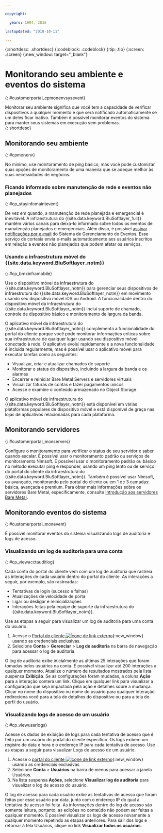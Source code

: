 ```yaml
---

copyright:

  years: 1994, 2018

lastupdated: "2018-10-11"

---
```


{:shortdesc: .shortdesc}
{:codeblock: .codeblock}
{:tip: .tip}
{:screen: .screen}
{:new_window: target="_blank"}


# Monitorando seu ambiente e eventos do sistema
{: #customerportal_cpmonenvsysevent}

Monitorar seu ambiente significa que você tem a capacidade de verificar dispositivos a qualquer momento e que será notificado automaticamente se um deles ficar inativo. Também é possível monitorar eventos do sistema para manter seus sistemas em execução sem problemas.  
{: shortdesc}

## Monitorando seu ambiente
{: #cpmonenv}

No mínimo, use monitoramento de ping básico, mas você pode customizar suas opções de monitoramento de uma maneira que se adeque melhor às suas necessidades de negócios.

### Ficando informado sobre manutenção de rede e eventos não planejados
{: #cp_stayinfomaintevent}

De vez em quando, a manutenção de rede planejada e emergencial é inevitável. A infraestrutura do {{site.data.keyword.BluSoftlayer_full}} mantém vários canais para deixá-lo informado sobre todos os eventos de manutenção planejados e emergenciais. Além disso, é possível [assinar notificações por e-mail](/docs/customer-portal/cpsub2not.html) do Sistema de Gerenciamento de Eventos. Esse serviço de cortesia envia e-mails automaticamente aos usuários inscritos em relação a eventos não planejados que podem afetar os serviços.

### Usando a infraestrutura móvel do {{site.data.keyword.BluSoftlayer_notm}}
{: #cp_bmxinframobile}

Use o dispositivo móvel da infraestrutura do {{site.data.keyword.BluSoftlayer_notm}} para gerenciar seus dispositivos de infraestrutura do {{site.data.keyword.BluSoftlayer_notm}} em movimento usando seu dispositivo móvel iOS ou Android. A funcionalidade dentro do dispositivo móvel da infraestrutura do {{site.data.keyword.BluSoftlayer_notm}} inclui suporte de chamado, controle de dispositivo básico e monitoramento de largura da banda.

O aplicativo móvel da infraestrutura do {{site.data.keyword.BluSoftlayer_notm}} complementa a funcionalidade do portal do cliente porque você pode monitorar informações críticas sobre sua infraestrutura de qualquer lugar usando seu dispositivo móvel conectado à rede. O aplicativo evolui rapidamente e a nova funcionalidade é incluída regularmente, mas é possível usar o aplicativo móvel para executar tarefas como as seguintes:
  * Visualizar, criar e atualizar chamados de suporte
  * Monitorar o status do dispositivo, incluindo a largura da banda e os alarmes
  * Encerrar e reiniciar Bare Metal Servers e servidores virtuais
  * Visualizar faturas de contas e fazer pagamentos únicos
  * Acesse e examine o conteúdo armazenado no Object Storage

O aplicativo móvel de infraestrutura do {{site.data.keyword.BluSoftlayer_notm}} está disponível em várias plataformas populares de dispositivo móvel e está disponível de graça nas lojas de aplicativos relacionadas para cada plataforma.

## Monitorando servidores
{: #customerportal_monservers}

Configure o monitoramento para verificar o status de seu servidor e saber quando escalar. É possível usar o monitoramento padrão ou serviços de monitoramento Nimsoft. É possível usar o monitoramento padrão ou básico no método executar ping e responder, usando um ping lento ou de serviço do portal do cliente da infraestrutura do {{site.data.keyword.BluSoftlayer_notm}}. Também é possível usar Nimsoft, ou avançado, monitorando pelo portal do cliente ou em 1 de 3 camadas: básica, avançada e premium. Para obter mais informações sobre os servidores Bare Metal, especificamente, consulte [Introdução aos servidores Bare Metal](/docs/bare-metal/index.html#getting-started).

## Monitorando eventos do sistema
{: #customerportal_monevent}

É possível monitorar eventos do sistema visualizando logs de auditoria e logs de acesso.

### Visualizando um log de auditoria para uma conta
{: #cp_viewacctauditlog}

Cada conta do portal do cliente vem com um log de auditoria que rastreia as interações de cada usuário dentro do portal do cliente. As interações a seguir, por exemplo, são rastreadas:
  * Tentativas de login (sucesso e falhas)
  * Atualizações de velocidade de porta
  * Ligar ou desligar e reinicializações
  * Interações feitas pela equipe de suporte da infraestrutura do {{site.data.keyword.BluSoftlayer_notm}}.

Use as etapas a seguir para visualizar um log de auditoria para uma conta do usuário.

1. Acesse o [Portal do cliente ![Ícone de link externo](../icons/launch-glyph.svg)](https://control.softlayer.com/){:new_window} usando as credenciais exclusivas.
2. Selecione **Conta** > **Gerenciar** > **Log de auditoria** na barra de navegação para acessar o log de auditoria.

O log de auditoria exibe inicialmente as últimas 25 interações que foram tomadas pelos usuários na conta. É possível visualizar até 200 interações a qualquer momento. Atualize o número de resultados mostrados pela lista suspensa **Exibição**. Se as configurações foram mudadas, a coluna **Ação** para a interação conterá um link. Clique em qualquer link para visualizar a configuração que seja impactada pela ação e detalhes sobre a mudança. Clicar no nome do dispositivo ou nome do usuário para qualquer interação redireciona você para a tela de detalhes do dispositivo ou para a tela de perfil do usuário.

### Visualizando logs de acesso de um usuário
{: #cp_viewuserlogs}

Acesse os dados de exibição de logs para cada tentativa de acesso que é feita por um usuário do portal do cliente específico. Os logs exibem um registro de data e hora e o endereço IP para cada tentativa de acesso. Use as etapas a seguir para visualizar Logs de acesso de um usuário.

1. Acesse o [portal do cliente ![Ícone de link externo](../icons/launch-glyph.svg)](https://control.softlayer.com/){:new_window} usando as credenciais exclusivas.
2. Selecione **Conta** > **Usuários** na barra de menus para acessar a janela Usuários.
3. Na lista suspensa **Ações**, selecione **Visualizar log de auditoria** para visualizar o log de acesso do usuário.

O log de acesso para cada usuário exibe as tentativas de acesso que foram feitas por esse usuário por data, junto com o endereço IP do qual a tentativa de acesso foi feita. As informações dentro do log de acesso são somente leitura, portanto, as edições no conteúdo não podem ser feitas a qualquer momento. É possível visualizar os logs de acesso novamente a qualquer momento repetindo as etapas anteriores. Para sair dos logs e retornar à tela Usuários, clique no link **Visualizar todos os usuários**.
